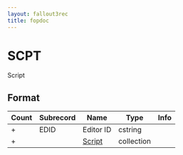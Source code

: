 ```yaml
---
layout: fallout3rec
title: fopdoc
---
```

SCPT
====

Script

## Format

Count | Subrecord | Name | Type | Info
------|-------|------|------|-----
+ | EDID | Editor ID | cstring |
+ | | [Script](Subrecords/Script.html) | collection |

